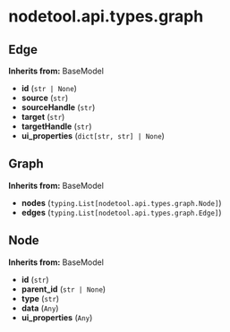 # nodetool.api.types.graph

## Edge

**Inherits from:** BaseModel

- **id** (`str | None`)
- **source** (`str`)
- **sourceHandle** (`str`)
- **target** (`str`)
- **targetHandle** (`str`)
- **ui_properties** (`dict[str, str] | None`)

## Graph

**Inherits from:** BaseModel

- **nodes** (`typing.List[nodetool.api.types.graph.Node]`)
- **edges** (`typing.List[nodetool.api.types.graph.Edge]`)

## Node

**Inherits from:** BaseModel

- **id** (`str`)
- **parent_id** (`str | None`)
- **type** (`str`)
- **data** (`Any`)
- **ui_properties** (`Any`)

